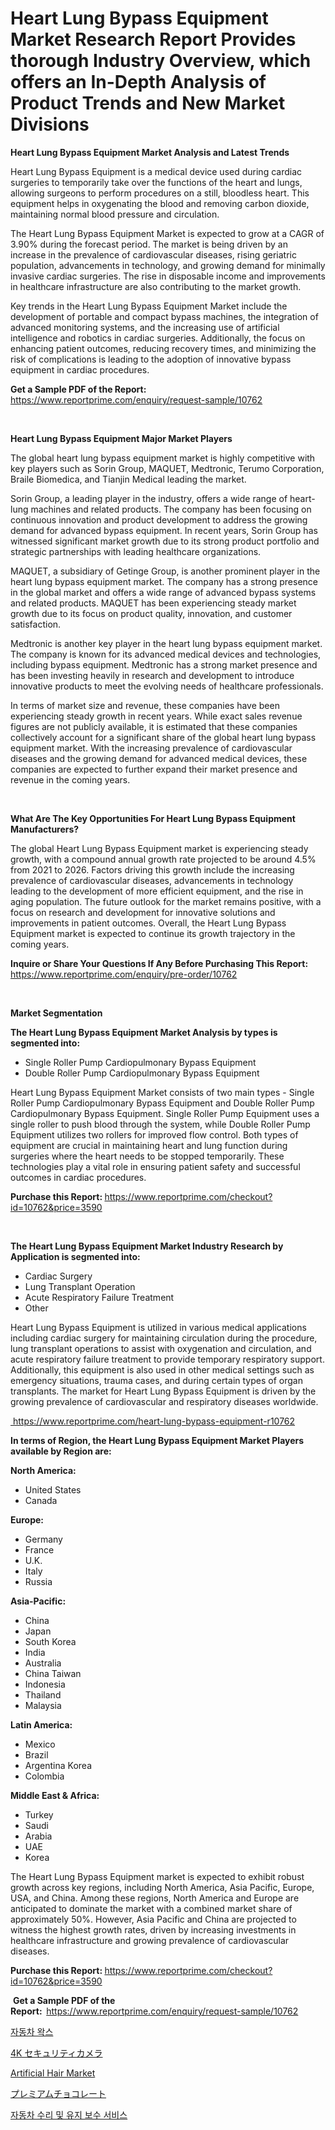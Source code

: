 <p><h1>Heart Lung Bypass Equipment Market Research Report Provides thorough Industry Overview, which offers an In-Depth Analysis of Product Trends and New Market Divisions</h1></p><p><strong>Heart Lung Bypass Equipment Market Analysis and Latest Trends</strong></p>
<p><p>Heart Lung Bypass Equipment is a medical device used during cardiac surgeries to temporarily take over the functions of the heart and lungs, allowing surgeons to perform procedures on a still, bloodless heart. This equipment helps in oxygenating the blood and removing carbon dioxide, maintaining normal blood pressure and circulation.</p><p>The Heart Lung Bypass Equipment Market is expected to grow at a CAGR of 3.90% during the forecast period. The market is being driven by an increase in the prevalence of cardiovascular diseases, rising geriatric population, advancements in technology, and growing demand for minimally invasive cardiac surgeries. The rise in disposable income and improvements in healthcare infrastructure are also contributing to the market growth.</p><p>Key trends in the Heart Lung Bypass Equipment Market include the development of portable and compact bypass machines, the integration of advanced monitoring systems, and the increasing use of artificial intelligence and robotics in cardiac surgeries. Additionally, the focus on enhancing patient outcomes, reducing recovery times, and minimizing the risk of complications is leading to the adoption of innovative bypass equipment in cardiac procedures.</p></p>
<p><strong>Get a Sample PDF of the Report:&nbsp;</strong> <a href="https://www.reportprime.com/enquiry/request-sample/10762">https://www.reportprime.com/enquiry/request-sample/10762</a></p>
<p>&nbsp;</p>
<p><strong>Heart Lung Bypass Equipment Major Market Players</strong></p>
<p><p>The global heart lung bypass equipment market is highly competitive with key players such as Sorin Group, MAQUET, Medtronic, Terumo Corporation, Braile Biomedica, and Tianjin Medical leading the market.</p><p>Sorin Group, a leading player in the industry, offers a wide range of heart-lung machines and related products. The company has been focusing on continuous innovation and product development to address the growing demand for advanced bypass equipment. In recent years, Sorin Group has witnessed significant market growth due to its strong product portfolio and strategic partnerships with leading healthcare organizations.</p><p>MAQUET, a subsidiary of Getinge Group, is another prominent player in the heart lung bypass equipment market. The company has a strong presence in the global market and offers a wide range of advanced bypass systems and related products. MAQUET has been experiencing steady market growth due to its focus on product quality, innovation, and customer satisfaction.</p><p>Medtronic is another key player in the heart lung bypass equipment market. The company is known for its advanced medical devices and technologies, including bypass equipment. Medtronic has a strong market presence and has been investing heavily in research and development to introduce innovative products to meet the evolving needs of healthcare professionals.</p><p>In terms of market size and revenue, these companies have been experiencing steady growth in recent years. While exact sales revenue figures are not publicly available, it is estimated that these companies collectively account for a significant share of the global heart lung bypass equipment market. With the increasing prevalence of cardiovascular diseases and the growing demand for advanced medical devices, these companies are expected to further expand their market presence and revenue in the coming years.</p></p>
<p>&nbsp;</p>
<p><strong>What Are The Key Opportunities For Heart Lung Bypass Equipment Manufacturers?</strong></p>
<p><p>The global Heart Lung Bypass Equipment market is experiencing steady growth, with a compound annual growth rate projected to be around 4.5% from 2021 to 2026. Factors driving this growth include the increasing prevalence of cardiovascular diseases, advancements in technology leading to the development of more efficient equipment, and the rise in aging population. The future outlook for the market remains positive, with a focus on research and development for innovative solutions and improvements in patient outcomes. Overall, the Heart Lung Bypass Equipment market is expected to continue its growth trajectory in the coming years.</p></p>
<p><strong>Inquire or Share Your Questions If Any Before Purchasing This Report:</strong> <a href="https://www.reportprime.com/enquiry/pre-order/10762">https://www.reportprime.com/enquiry/pre-order/10762</a></p>
<p>&nbsp;</p>
<p><strong>Market Segmentation</strong></p>
<p><strong>The Heart Lung Bypass Equipment Market Analysis by types is segmented into:</strong></p>
<p><ul><li>Single Roller Pump Cardiopulmonary Bypass Equipment</li><li>Double Roller Pump Cardiopulmonary Bypass Equipment</li></ul></p>
<p><p>Heart Lung Bypass Equipment Market consists of two main types - Single Roller Pump Cardiopulmonary Bypass Equipment and Double Roller Pump Cardiopulmonary Bypass Equipment. Single Roller Pump Equipment uses a single roller to push blood through the system, while Double Roller Pump Equipment utilizes two rollers for improved flow control. Both types of equipment are crucial in maintaining heart and lung function during surgeries where the heart needs to be stopped temporarily. These technologies play a vital role in ensuring patient safety and successful outcomes in cardiac procedures.</p></p>
<p><strong>Purchase this Report:&nbsp;</strong><a href="https://www.reportprime.com/checkout?id=10762&price=3590">https://www.reportprime.com/checkout?id=10762&price=3590</a></p>
<p>&nbsp;</p>
<p><strong>The Heart Lung Bypass Equipment Market Industry Research by Application is segmented into:</strong></p>
<p><ul><li>Cardiac Surgery</li><li>Lung Transplant Operation</li><li>Acute Respiratory Failure Treatment</li><li>Other</li></ul></p>
<p><p>Heart Lung Bypass Equipment is utilized in various medical applications including cardiac surgery for maintaining circulation during the procedure, lung transplant operations to assist with oxygenation and circulation, and acute respiratory failure treatment to provide temporary respiratory support. Additionally, this equipment is also used in other medical settings such as emergency situations, trauma cases, and during certain types of organ transplants. The market for Heart Lung Bypass Equipment is driven by the growing prevalence of cardiovascular and respiratory diseases worldwide.</p></p>
<p><a href="https://www.reportprime.com/heart-lung-bypass-equipment-r10762">&nbsp;https://www.reportprime.com/heart-lung-bypass-equipment-r10762</a></p>
<p><strong>In terms of Region, the Heart Lung Bypass Equipment Market Players available by Region are:</strong></p>
<p>
    <p> <strong> North America: </strong>
        <ul>
            <li>United States</li>
            <li>Canada</li>
        </ul>
        </p> 
    <p> <strong> Europe: </strong>
        <ul>
            <li>Germany</li>
            <li>France</li>
            <li>U.K.</li>
            <li>Italy</li>
            <li>Russia</li>
        </ul>
        </p> 
    <p> <strong> Asia-Pacific: </strong>
        <ul>
            <li>China</li>
            <li>Japan</li>
            <li>South Korea</li>
            <li>India</li>
            <li>Australia</li>
            <li>China Taiwan</li>
            <li>Indonesia</li>
            <li>Thailand</li>
            <li>Malaysia</li>
        </ul>
        </p> 
    <p> <strong> Latin America: </strong>
        <ul>
            <li>Mexico</li>
            <li>Brazil</li>
            <li>Argentina Korea</li>
            <li>Colombia</li>
        </ul>
        </p> 
    <p> <strong> Middle East & Africa: </strong>
        <ul>
            <li>Turkey</li>
            <li>Saudi</li>
            <li>Arabia</li>
            <li>UAE</li>
            <li>Korea</li>
        </ul>
    </p>
    </p>
<p><p>The Heart Lung Bypass Equipment market is expected to exhibit robust growth across key regions, including North America, Asia Pacific, Europe, USA, and China. Among these regions, North America and Europe are anticipated to dominate the market with a combined market share of approximately 50%. However, Asia Pacific and China are projected to witness the highest growth rates, driven by increasing investments in healthcare infrastructure and growing prevalence of cardiovascular diseases.</p></p>
<p><strong>Purchase this Report: </strong><a href="https://www.reportprime.com/checkout?id=10762&price=3590">https://www.reportprime.com/checkout?id=10762&price=3590</a></p>
<p>&nbsp;<strong>Get a Sample PDF of the Report:&nbsp;&nbsp;</strong><a href="https://www.reportprime.com/enquiry/request-sample/10762">https://www.reportprime.com/enquiry/request-sample/10762</a></p>
<p><strong></strong></p>
<p><p><a href="https://github.com/solomonbode85/Market-Research-Report-List-1/blob/main/290445274586.md">자동차 왁스</a></p><p><a href="https://medium.com/@juliafadel1922/4k%E3%82%BB%E3%82%AD%E3%83%A5%E3%83%AA%E3%83%86%E3%82%A3%E3%82%AB%E3%83%A1%E3%83%A9%E5%B8%82%E5%A0%B4-%E5%B8%82%E5%A0%B4cagr-%E5%B8%82%E5%A0%B4%E3%83%88%E3%83%AC%E3%83%B3%E3%83%89-%E6%88%90%E9%95%B7%E6%88%A6%E7%95%A5%E3%81%AB%E9%96%A2%E3%81%99%E3%82%8B%E6%B4%9E%E5%AF%9F-9751a7cadc1e">4K セキュリティカメラ</a></p><p><a href="https://issuu.com/reportprime-2/docs/artificial-hair-market-size-2030.pptx">Artificial Hair Market</a></p><p><a href="https://github.com/one-cool-chick/Market-Research-Report-List-1/blob/main/265719979813.md">プレミアムチョコレート</a></p><p><a href="https://github.com/PhilToryphy7876567/Market-Research-Report-List-1/blob/main/289359474585.md">자동차 수리 및 유지 보수 서비스</a></p></p>